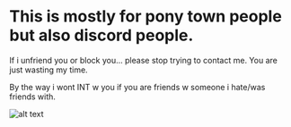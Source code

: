 # **This is mostly for pony town people but also discord people.**

If i unfriend you or block you... please stop trying to contact me.
You are just wasting my time. 

By the way i wont INT w you if you are friends w someone i hate/was friends with.


![alt text](https://64.media.tumblr.com/1e1150562de230e627bc414838c1745c/dffb164420e7d9d7-8d/s1280x1920/06f03c5391bf7bb1241fe3a3e7df719dcc95fff5.gif)
